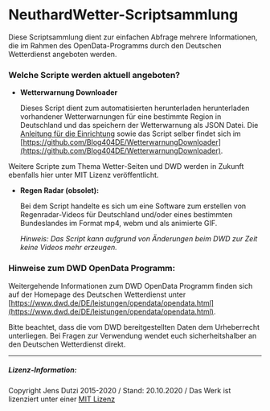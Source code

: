 # NeuthardWetter-Scriptsammlung

Diese Scriptsammlung dient zur einfachen Abfrage mehrere Informationen, die im Rahmen des OpenData-Programms durch den Deutschen Wetterdienst angeboten werden.

### Welche Scripte werden aktuell angeboten?

- **Wetterwarnung Downloader**

    Dieses Script dient zum automatisierten herunterladen herunterladen vorhandener Wetterwarnungen für eine bestimmte Region in Deutschland und das speichern der Wetterwarnung als JSON Datei. Die [Anleitung für die Einrichtung](https://github.com/Blog404DE/WetterwarnungDownloader/blob/master/README.md) sowie das Script selber findet sich im [https://github.com/Blog404DE/WetterwarnungDownloader](https://github.com/Blog404DE/WetterwarnungDownloader).

Weitere Scripte zum Thema Wetter-Seiten und DWD werden in Zukunft ebenfalls hier unter MIT Lizenz veröffentlicht.

- **Regen Radar (obsolet):**

    Bei dem Script handelte es sich um eine Software zum erstellen von Regenradar-Videos für Deutschland und/oder eines bestimmten Bundeslandes im Format mp4, webm und als animierte GIF.
  
    *Hinweis: Das Script kann aufgrund von Änderungen beim DWD zur Zeit keine Videos mehr erzeugen.*
  
### Hinweise zum DWD OpenData Programm:

Weitergehende Informationen zum DWD OpenData Programm finden sich auf der Homepage des Deutschen Wetterdienst unter [https://www.dwd.de/DE/leistungen/opendata/opendata.html](https://www.dwd.de/DE/leistungen/opendata/opendata.html).

Bitte beachtet, dass die vom DWD bereitgestellten Daten dem Urheberrecht unterliegen. Bei Fragen zur Verwendung wendet euch sicherheitshalber an den Deutschen Wetterdienst direkt.

---
##### Lizenz-Information:

Copyright Jens Dutzi 2015-2020 / Stand: 20.10.2020 / Das Werk ist lizenziert unter einer [MIT Lizenz](http://opensource.org/licenses/mit-license.php)
